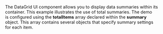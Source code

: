 The DataGrid UI component allows you to&nbsp;display data summaries within its container. This example illustrates the use of&nbsp;total summaries. The demo is&nbsp;configured using the **totalItems** array declared within the **summary** object. This array contains several objects that specify summary settings for each item.